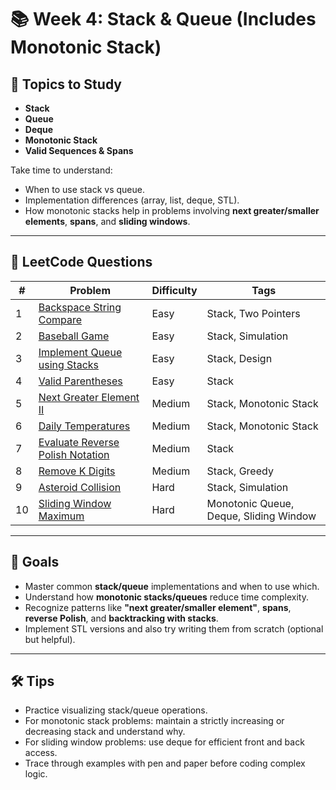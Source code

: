# 📚 Week 4: Stack & Queue (Includes Monotonic Stack)

## 🧠 Topics to Study

- **Stack**
- **Queue**
- **Deque**
- **Monotonic Stack**
- **Valid Sequences & Spans**

Take time to understand:
- When to use stack vs queue.
- Implementation differences (array, list, deque, STL).
- How monotonic stacks help in problems involving **next greater/smaller elements**, **spans**, and **sliding windows**.

---

## 🧩 LeetCode Questions

| # | Problem | Difficulty | Tags |
|--|---------|------------|------|
| 1 | [Backspace String Compare](https://leetcode.com/problems/backspace-string-compare/) | Easy | Stack, Two Pointers |
| 2 | [Baseball Game](https://leetcode.com/problems/baseball-game/) | Easy | Stack, Simulation |
| 3 | [Implement Queue using Stacks](https://leetcode.com/problems/implement-queue-using-stacks/) | Easy | Stack, Design |
| 4 | [Valid Parentheses](https://leetcode.com/problems/valid-parentheses/) | Easy | Stack |
| 5 | [Next Greater Element II](https://leetcode.com/problems/next-greater-element-ii/) | Medium | Stack, Monotonic Stack |
| 6 | [Daily Temperatures](https://leetcode.com/problems/daily-temperatures/) | Medium | Stack, Monotonic Stack |
| 7 | [Evaluate Reverse Polish Notation](https://leetcode.com/problems/evaluate-reverse-polish-notation/) | Medium | Stack |
| 8 | [Remove K Digits](https://leetcode.com/problems/remove-k-digits/) | Medium | Stack, Greedy |
| 9 | [Asteroid Collision](https://leetcode.com/problems/asteroid-collision/) | Hard | Stack, Simulation |
| 10 | [Sliding Window Maximum](https://leetcode.com/problems/sliding-window-maximum/) | Hard | Monotonic Queue, Deque, Sliding Window |

---

## 🎯 Goals

- Master common **stack/queue** implementations and when to use which.
- Understand how **monotonic stacks/queues** reduce time complexity.
- Recognize patterns like **"next greater/smaller element"**, **spans**, **reverse Polish**, and **backtracking with stacks**.
- Implement STL versions and also try writing them from scratch (optional but helpful).

---

## 🛠 Tips

- Practice visualizing stack/queue operations.
- For monotonic stack problems: maintain a strictly increasing or decreasing stack and understand why.
- For sliding window problems: use deque for efficient front and back access.
- Trace through examples with pen and paper before coding complex logic.
